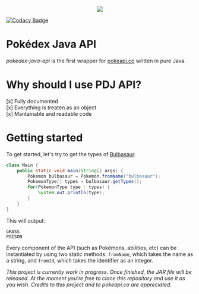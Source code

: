 <p align="center">
    <img src="https://i.imgur.com/eT8UJl0.png">
</p>

[![Codacy Badge](https://api.codacy.com/project/badge/Grade/087ddd3689bf4ad08d383f52a9936708)](https://www.codacy.com/app/iAmGio/pokedex-java-api?utm_source=github.com&amp;utm_medium=referral&amp;utm_content=iAmGio/pokedex-java-api&amp;utm_campaign=Badge_Grade)

# Pokédex Java API
_pokedex-java-api_ is the first wrapper for [pokeapi.co](https://pokeapi.co) written in pure Java.   
# Why should I use PDJ API?
[x] Fully documented  
[x] Everything is treaten as an object  
[x] Mantainable and readable code  

# Getting started

To get started, let's try to get the types of [Bulbasaur](https://www.pokemon.com/us/pokedex/bulbasaur):

```java
class Main {
    public static void main(String[] args) {
        Pokemon bulbasaur = Pokemon.fromName("bulbasaur");
        PokemonType[] types = bulbasaur.getTypes();
        for(PokemonType type : types) {
            System.out.println(type);
        }
    }
}
```

This will output:
```
GRASS
POISON
```

Every component of the API (such as Pokémons, abilities, etc) can be instantiated by using two static methods: `fromName`, which takes the name as a string, and `fromId`, which takes the identifier as an integer.


_This project is currently work in progress. Once finished, the JAR file will be released. At the moment you're free to clone this repository and use it as you wish. Credits to this project and to pokeapi.co are appreciated._